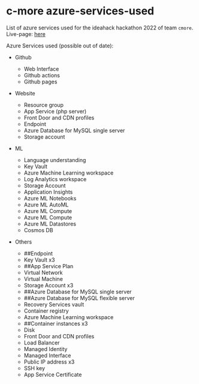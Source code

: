 # c-more azure-services-used
List of azure services used for the ideahack hackathon 2022 of team `cmore`. Live-page: [here](https://cmore-ideahack22.github.io/azure-services-used/)

Azure Services used (possible out of date):
- Github
  - Web Interface
  - Github actions
  - Github pages

- Website
    - Resource group
    - App Service (php server) 
    - Front Door and CDN profiles 
    - Endpoint 
    - Azure Database for MySQL single server 
    - Storage account
    
- ML
  - Language understanding
  - Key Vault
  - Azure Machine Learning workspace
  - Log Analytics workspace
  - Storage Account
  - Application Insights
  - Azure ML Notebooks
  - Azure ML AutoML
  - Azure ML Compute
  - Azure ML Compute
  - Azure ML Datastores
  - Cosmos DB
  
- Others
  - ##Endpoint
  - Key Vault x3
  - ##App Service Plan
  - Virtual Network
  - Virtual Machine
  - Storage Account x3
  - ##Azure Database for MySQL single server
  - ##Azure Database for MySQL flexible server
  - Recovery Services vault
  - Container registry
  - Azure Machine Learning workspace
  - ##Container instances x3
  - Disk
  - Front Door and CDN profiles
  - Load Balancer
  - Managed Identity
  - Managed Interface
  - Public IP address x3
  - SSH key
  - App Service Certificate
